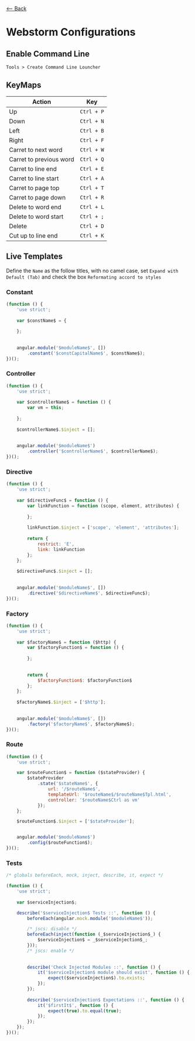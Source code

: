 [<-- Back](../README.md)

# Webstorm Configurations

## Enable Command Line

`Tools > Create Command Line Louncher`

## KeyMaps

|Action | Key|
|----------------------|-----|
|Up | `Ctrl + P`|
|Down | `Ctrl + N`|
|Left | `Ctrl + B`|
|Right | `Ctrl + F`|
|Carret to next word | `Ctrl + W`|
|Carret to previous word | `Ctrl + Q`|
|Carret to line end | `Ctrl + E`|
|Carret to line start | `Ctrl + A`|
|Carret to page top | `Ctrl + T`|
|Carret to page down | `Ctrl + R`|
|Delete to word end | `Ctrl + L`|
|Delete to word start | `Ctrl + ;`|
|Delete | `Ctrl + D`|
|Cut up to line end | `Ctrl + K`|


## Live Templates

Define the `Name` as the follow titles, with no camel case, set `Expand with Default (Tab)` and check the box `Reformating accord to styles`

### Constant

```js
(function () {
    'use strict';
    
    var $constName$ = {
    
    };
    
    
    angular.module('$moduleName$', [])
        .constant('$constCapitalName$', $constName$);
})();
```

### Controller

```js
(function () {
    'use strict';
    
    var $controllerName$ = function () {
        var vm = this;
        
    };
    
    $controllerName$.$inject = [];
    
    
    angular.module('$moduleName$')
        .controller('$controllerName$', $controllerName$);
})();     
```

### Directive

```js
(function () {
    'use strict';
    
    var $directiveFunc$ = function () {
        var linkFunction = function (scope, element, attributes) {
        
        };
        
        linkFunction.$inject = ['scope', 'element', 'attributes'];
        
        return {
            restrict: 'E',
            link: linkFunction
        };
    };
    
    $directiveFunc$.$inject = [];
    
    
    angular.module('$moduleName$', [])
        .directive('$directiveName$', $directiveFunc$);
})();
```

### Factory

```js
(function () {
    'use strict';
    
    var $factoryName$ = function ($http) {
        var $factoryFunction$ = function () {
        
        };
        
        
        return {
            $factoryFunction$: $factoryFunction$
        };
    };
    
    $factoryName$.$inject = ['$http'];
    
    
    angular.module('$moduleName$', [])
        .factory('$factoryName$', $factoryName$);
})();
```

### Route

```js
(function () {
    'use strict';

    var $routeFunction$ = function ($stateProvider) {
        $stateProvider
            .state('$stateName$', {
                url: '/$routeName$',
                templateUrl: '$routeName$/$routeName$Tpl.html',
                controller: '$routeName$Ctrl as vm'
            });
    };

    $routeFunction$.$inject = ['$stateProvider'];


    angular.module('$moduleName$')
        .config($routeFunction$);
})();
```

 ### Tests

```js
/* globals beforeEach, mock, inject, describe, it, expect */

(function () {
    'use strict';
    
    var $serviceInjection$;

    describe('$serviceInjection$ Tests ::', function () {
        beforeEach(angular.mock.module('$moduleName$'));

        /* jscs: disable */
        beforeEach(inject(function (_$serviceInjection$_) {
            $serviceInjection$ = _$serviceInjection$_;
        }));
        /* jscs: enable */
        
        
        describe('Check Injected Modules ::', function () {
            it('$serviceInjection$ module should exist', function () {
                expect($serviceInjection$).to.exists;
            });
        });
        
        describe('$serviceInjection$ Expectations ::', function () {
            it('$firstIt$', function () {
                expect(true).to.equal(true);
            });
        });
    });
})();
```
